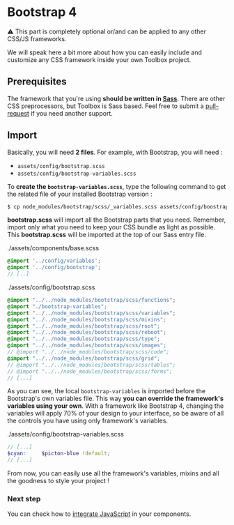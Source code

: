 # Bootstrap 4

⚠️ This part is completely optional or/and can be applied to any other CSS/JS frameworks.

We will speak here a bit more about how you can easily include and customize any CSS framework inside your own Toolbox project.

## Prerequisites

The framework that you're using **should be written in [Sass](https://sass-lang.com/)**. There are other CSS preprocessors, but Toolbox is Sass based. Feel free to submit a [pull-request](https://github.com/frontend/toolbox-utils/pulls) if you need another support.

## Import

Basically, you will need **2 files**. For example, with Bootstrap, you will need :
- `assets/config/bootstrap.scss`
- `assets/config/bootstrap-variables.scss`

To **create the `bootstrap-variables.scss`**, type the following command to get the related file of your installed Bootstrap version :

```bash
$ cp node_modules/bootstrap/scss/_variables.scss assets/config/boostrap-variables.scss
```

**bootstrap.scss** will import all the Bootstrap parts that you need. Remember, import only what you need to keep your CSS bundle as light as possible. This **bootstrap.scss** will be imported at the top of our Sass entry file.

./assets/components/base.scss
```scss
@import '../config/variables';
@import '../config/bootstrap';
// [..]
```

./assets/config/bootstrap.scss
```scss
@import "../../node_modules/bootstrap/scss/functions";
@import "./bootstrap-variables";
@import "../../node_modules/bootstrap/scss/variables";
@import "../../node_modules/bootstrap/scss/mixins";
@import "../../node_modules/bootstrap/scss/root";
@import "../../node_modules/bootstrap/scss/reboot";
@import "../../node_modules/bootstrap/scss/type";
@import "../../node_modules/bootstrap/scss/images";
// @import "../../node_modules/bootstrap/scss/code";
@import "../../node_modules/bootstrap/scss/grid";
// @import "../../node_modules/bootstrap/scss/tables";
// @import "../../node_modules/bootstrap/scss/forms";
// [...]
```

As you can see, the local `bootstrap-variables` is imported before the Bootstrap's own variables file. This way **you can override the framework's variables using your own**. With a framework like Bootstrap 4, changing the variables will apply 70% of your design to your interface, so be aware of all the controls you have using only framework's variables.

./assets/config/bootstrap-variables.scss
```scss
// [...]
$cyan:     $picton-blue !default;
// [...]
```

From now, you can easily use all the framework's variables, mixins and all the goodness to style your project !

### Next step

You can check how to [integrate JavaScript](../javascript.html) in your components.
